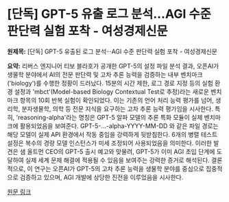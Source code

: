 # [단독] GPT-5 유출 로그 분석…AGI 수준 판단력 실험 포착 - 여성경제신문

**원제목:** [단독] GPT-5 유출된 로그 분석···AGI 수준 판단력 실험 포착 - 여성경제신문

**요약:** 리버스 엔지니어 티보 블라호가 공개한 GPT-5의 설정 파일 분석 결과, 오픈AI가 생물학 분야에서 AI의 전문 판단력 및 고차 추론 능력을 검증하는 내부 벤치마크('biology')를 수행한 정황이 드러났다.  15분의 시간 제한, 로그 경로 지정 등의 실험 환경 설정과  'mbct'(Model-based Biology Contextual Test로 추정)라는 새로운 벤치마크 항목의 10회 반복 실험이 확인되었다.  이는 기존의 언어 처리 능력 평가를 넘어, 생리학, 분자생물학, 의학 등 전문 지식을 요구하는 고차 추론 능력 평가임을 시사한다.  특히,  'reasoning-alpha'라는 명칭은 GPT-5 알파 모델의 추론 특화 모듈이 실제 벤치마크에 활용되었음을 보여준다.  GPT-5-…-alpha-YYYY-MM-DD 와 같은 파일 경로는  해당 모델이 실제 API 환경에서 작동 중임을 강력하게 뒷받침한다.  6개의 병렬 테스트 설정은 복수의 경량 모델 인스턴스가 미세 조정되어 사용되었음을 의미한다. 이러한 발견은 샘 올트먼 CEO의 GPT-5 출시 예고와 맞물려,  GPT-5가 이미 AGI 초입 단계에 도달하여 실제 세계 문제 해결에 적용될 수 있음을 보여주는 강력한 증거로 해석된다.  결론적으로, 이 연구는 오픈AI가 GPT-5의 고차 추론 능력을 생물학 분야를 중심으로 집중적으로 검증하고 있으며,  AGI 개발에 상당한 진전을 이루었음을 시사한다.

[원문 링크](https://www.womaneconomy.co.kr/news/articleView.html?idxno=238939)
